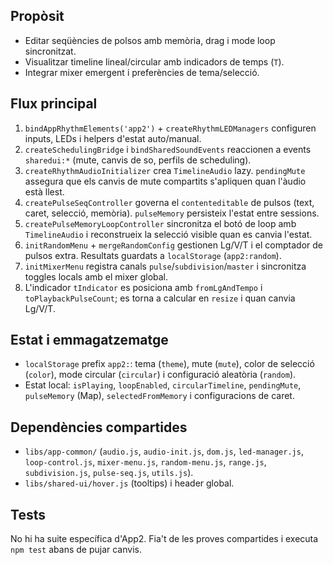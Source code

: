 ## Propòsit
- Editar seqüències de polsos amb memòria, drag i mode loop sincronitzat.
- Visualitzar timeline lineal/circular amb indicadors de temps (`T`).
- Integrar mixer emergent i preferències de tema/selecció.

## Flux principal
1. `bindAppRhythmElements('app2')` + `createRhythmLEDManagers` configuren inputs,
   LEDs i helpers d'estat auto/manual.
2. `createSchedulingBridge` i `bindSharedSoundEvents` reaccionen a events
   `sharedui:*` (mute, canvis de so, perfils de scheduling).
3. `createRhythmAudioInitializer` crea `TimelineAudio` lazy. `pendingMute` assegura
   que els canvis de mute compartits s'apliquen quan l'àudio està llest.
4. `createPulseSeqController` governa el `contenteditable` de pulsos (text, caret,
   selecció, memòria). `pulseMemory` persisteix l'estat entre sessions.
5. `createPulseMemoryLoopController` sincronitza el botó de loop amb `TimelineAudio`
   i reconstrueix la selecció visible quan es canvia l'estat.
6. `initRandomMenu` + `mergeRandomConfig` gestionen Lg/V/T i el comptador de pulsos
   extra. Resultats guardats a `localStorage` (`app2:random`).
7. `initMixerMenu` registra canals `pulse`/`subdivision`/`master` i sincronitza
   toggles locals amb el mixer global.
8. L'indicador `tIndicator` es posiciona amb `fromLgAndTempo` i
   `toPlaybackPulseCount`; es torna a calcular en `resize` i quan canvia Lg/V/T.

## Estat i emmagatzematge
- `localStorage` prefix `app2:`: tema (`theme`), mute (`mute`), color de selecció
  (`color`), mode circular (`circular`) i configuració aleatòria (`random`).
- Estat local: `isPlaying`, `loopEnabled`, `circularTimeline`, `pendingMute`,
  `pulseMemory` (Map), `selectedFromMemory` i configuracions de caret.

## Dependències compartides
- `libs/app-common/` (`audio.js`, `audio-init.js`, `dom.js`, `led-manager.js`,
  `loop-control.js`, `mixer-menu.js`, `random-menu.js`, `range.js`,
  `subdivision.js`, `pulse-seq.js`, `utils.js`).
- `libs/shared-ui/hover.js` (tooltips) i header global.

## Tests
No hi ha suite específica d'App2. Fia't de les proves compartides i executa
`npm test` abans de pujar canvis.
